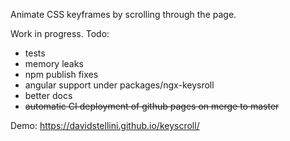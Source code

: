 Animate CSS keyframes by scrolling through the page.

Work in progress. Todo:
- tests
- memory leaks
- npm publish fixes
- angular support under packages/ngx-keysroll
- better docs
- ~~automatic CI deployment of github pages on merge to master~~

Demo: https://davidstellini.github.io/keyscroll/
